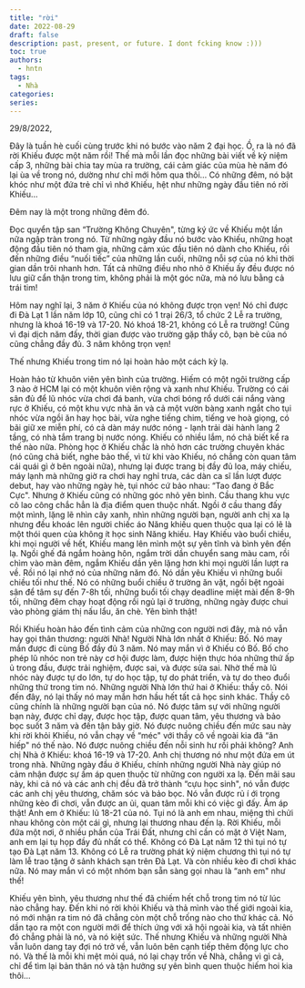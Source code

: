 ```yaml
---
title: "rời"
date: 2022-08-29
draft: false
description: past, present, or future. I dont fcking know :)))
toc: true
authors:
  - hntn
tags:
  - Nhà
categories: 
series: 
---
```

29/8/2022,

Đây là tuần hè cuối cùng trước khi nó bước vào năm 2 đại học. Ồ, ra là nó đã rời Khiếu được một năm rồi! Thế mà mỗi lần đọc những bài viết về kỷ niệm cấp 3, những bài chia tay mùa ra trường, cái cảm giác của mùa hè năm đó lại ùa về trong nó, dường như chỉ mới hôm qua thôi… Có những đêm, nó bật khóc như một đứa trẻ chỉ vì nhớ Khiếu, hệt như những ngày đầu tiên nó rời Khiếu…

Đêm nay là một trong những đêm đó.

Đọc quyển tập san “Trường Không Chuyên", từng ký ức về Khiếu một lần nữa ngập tràn trong nó. Từ những ngày đầu nó bước vào Khiếu, những hoạt động đầu tiên nó tham gia, những cảm xúc đầu tiên nó dành cho Khiếu, rồi đến những điều “nuối tiếc” của những lần cuối, những nỗi sợ của nó khi thời gian dần trôi nhanh hơn. Tất cả những điều nho nhỏ ở Khiếu ấy đều được nó lưu giữ cẩn thận trong tim, không phải là một góc nữa, mà nó lưu bằng cả trái tim!

Hôm nay nghĩ lại, 3 năm ở Khiếu của nó không được trọn vẹn! Nó chỉ được đi Đà Lạt 1 lần năm lớp 10, cũng chỉ có 1 trại 26/3, tổ chức 2 Lễ ra trường, nhưng là khoá 16-19 và 17-20. Nó khoá 18-21, không có Lễ ra trường! Cũng vì đại dịch năm đấy, thời gian được vào trường gặp thầy cô, bạn bè của nó cũng chẳng đầy đủ. 3 năm không trọn vẹn!

Thế nhưng Khiếu trong tim nó lại hoàn hảo một cách kỳ lạ. 

Hoàn hảo từ khuôn viên yên bình của trường. Hiếm có một ngôi trường cấp 3 nào ở HCM lại có một khuôn viên rộng và xanh như Khiếu. Trường có cái sân đủ để lũ nhóc vừa chơi đá banh, vừa chơi bóng rổ dưới cái nắng vàng rực ở Khiếu, có một khu vực nhà ăn và cả một vườn bàng xanh ngắt cho tụi nhóc vừa ngồi ăn hay học bài, vừa nghe tiếng chim, tiếng ve hoà giọng, có bãi giữ xe miễn phí, có cả dàn máy nước nóng - lạnh trải dài hành lang 2 tầng, có nhà tắm trang bị nước nóng. Khiếu có nhiều lắm, nó chả biết kể ra thế nào nữa. Phòng học ở Khiếu chắc là nhỏ hơn các trường chuyên khác (nó cũng chả biết, nghe bảo thế, vì từ khi vào Khiếu, nó chẳng còn quan tâm cái quái gì ở bên ngoài nữa), nhưng lại được trang bị đầy đủ loa, máy chiếu, máy lạnh mà những giờ ra chơi hay nghỉ trưa, các dàn ca sĩ lần lượt được debut, hay vào những ngày hè, tụi nhóc cứ bảo nhau: “Tao đang ở Bắc Cực". 
Nhưng ở Khiếu cũng có những góc nhỏ yên bình. Cầu thang khu vực cô lao công chắc hẳn là địa điểm quen thuộc nhất. Ngồi ở cầu thang đấy một mình, lặng lẽ nhìn cây xanh, nhìn những người bạn, người anh chị xa lạ nhưng đều khoác lên người chiếc áo Năng khiếu quen thuộc qua lại có lẽ là một thói quen của không ít học sinh Năng khiếu. Hay Khiếu vào buổi chiều, khi mọi người về hết, Khiếu mang lên mình một sự yên tĩnh và bình yên đến lạ. Ngồi ghế đá ngắm hoàng hôn, ngắm trời dần chuyển sang màu cam, rồi chìm vào màn đêm, ngắm Khiếu dần yên lặng hơn khi mọi người lần lượt ra về. Rồi nó lại nhớ nó của những năm đó. Nó dần yêu Khiếu vì những buổi chiều tối như thế. Nó có những buổi chiều ở trường ăn vặt, ngồi bệt ngoài sân để tâm sự đến 7-8h tối, những buổi tối chạy deadline miệt mài đến 8-9h tối, những đêm chạy hoạt động rồi ngủ lại ở trường, những ngày được chui vào phòng giám thị nấu lẩu, ăn chè. Yên bình thật!

Rồi Khiếu hoàn hảo đến tình cảm của những con người nơi đây, mà nó vẫn hay gọi thân thương: người Nhà! 
Người Nhà lớn nhất ở Khiếu: Bố. Nó may mắn được đi cùng Bố đầy đủ 3 năm. Nó may mắn vì ở Khiếu có Bố. Bố cho phép lũ nhóc non trẻ này cơ hội được làm, được hiện thực hóa những thứ ấp ủ trong đầu, được trải nghiệm, được sai, và được sửa sai. Nhờ thế mà lũ nhóc này được tự do lớn, tự do học tập, tự do phát triển, và tự do theo đuổi những thứ trong tim nó.
Những người Nhà lớn thứ hai ở Khiếu: thầy cô. Nói đến đây, nó lại thấy nó may mắn hơn hầu hết tất cả học sinh khác. Thầy cô cũng chính là những người bạn của nó. Nó được tâm sự với những người bạn này, được chỉ dạy, được học tập, được quan tâm, yêu thương và bảo bọc suốt 3 năm và đến tận bây giờ. Nó được nuông chiều đến mức sau này khi rời khỏi Khiếu, nó vẫn chạy về “méc" với thầy cô về ngoài kia đã “ăn hiếp" nó thế nào. Nó được nuông chiều đến nỗi sinh hư rồi phải không?
Anh chị Nhà ở Khiếu: khoá 16-19 và 17-20. Anh chị thương nó như một đứa em út trong nhà. Những ngày đầu ở Khiếu, chính những người Nhà này giúp nó cảm nhận được sự ấm áp quen thuộc từ những con người xa lạ. Đến mãi sau này, khi cả nó và các anh chị đều đã trở thành “cựu học sinh", nó vẫn được các anh chị yêu thương, chăm sóc và bảo bọc. Nó vẫn được rủ í ới trong những kèo đi chơi, vẫn được an ủi, quan tâm mỗi khi có việc gì đấy. Ấm áp thật!
Anh em ở Khiếu: lũ 18-21 của nó. Tụi nó là anh em nhau, miệng thì chửi nhau không còn một cái gì, nhưng lại thương nhau đến lạ. Rời Khiếu, mỗi đứa một nơi, ở nhiều phần của Trái Đất, nhưng chỉ cần có mặt ở Việt Nam, anh em lại tụ họp đầy đủ nhất có thể. Không có Đà Lạt năm 12 thì tụi nó tự tạo Đà Lạt năm 13. Không có Lễ ra trường phát kỷ niệm chương thì tụi nó tự làm lễ trao tặng ở sảnh khách sạn trên Đà Lạt. Và còn nhiều kèo đi chơi khác nữa. Nó may mắn vì có một nhóm bạn sẵn sàng gọi nhau là “anh em" như thế!

Khiếu yên bình, yêu thương như thế đã chiếm hết chỗ trong tim nó từ lúc nào chẳng hay. Đến khi nó rời khỏi Khiếu và thả mình vào thế giới ngoài kia, nó mới nhận ra tim nó đã chẳng còn một chỗ trống nào cho thứ khác cả. Nó dần tạo ra một con người mới để thích ứng với xã hội ngoài kia, và tất nhiên đó chẳng phải là nó, và nó kiệt sức. Thế nhưng Khiếu và những người Nhà vẫn luôn dang tay đợi nó trở về, vẫn luôn bên cạnh tiếp thêm động lực cho nó. Và thế là mỗi khi mệt mỏi quá, nó lại chạy trốn về Nhà, chẳng vì gì cả, chỉ để tìm lại bản thân nó và tận hưởng sự yên bình quen thuộc hiếm hoi kia thôi…
